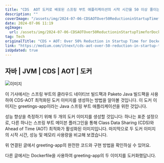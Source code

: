 ```yaml
---
title: "CDS  AOT 도커로 배포된 스프링 부트 애플리케이션의 시작 시간을 50 이상 줄이는 방법"
description: ""
coverImage: "/assets/img/2024-07-06-CDSAOTOver50ReductioninStartupTimeforDockerizedSpringBootApps_0.png"
date: 2024-07-06 11:19
ogImage: 
  url: /assets/img/2024-07-06-CDSAOTOver50ReductioninStartupTimeforDockerizedSpringBootApps_0.png
tag: Tech
originalTitle: "CDS + AOT: Over 50% Reduction in Startup Time for Dockerized Spring Boot Apps"
link: "https://medium.com/itnext/cds-aot-over-50-reduction-in-startup-time-for-dockerized-spring-boot-apps-e417aa68d936"
isUpdated: true
---
```





## 자바 | JVM | CDS | AOT | 도커

![이미지](/assets/img/2024-07-06-CDSAOTOver50ReductioninStartupTimeforDockerizedSpringBootApps_0.png)

이 기사에서는 스프링 부트의 클라우드 네이티브 빌드팩과 Paketo Java 빌드팩을 사용하여 CDS-AOT 최적화된 도커 이미지를 생성하는 방법을 알아볼 것입니다. 이 도커 이미지는 greetings-app이라는 Java 스프링 부트 애플리케이션을 위한 것입니다.

성능 향상을 측정하기 위해 두 개의 도커 이미지를 생성할 것입니다: 하나는 표준 설정으로, 다른 하나는 스프링 부트 메이븐 플러그인을 통해 Class Data Sharing (CDS)와 Ahead of Time (AOT) 최적화가 활성화된 이미지입니다. 마지막으로 두 도커 이미지의 시작 시간, 성능 및 메모리 사용량을 비교해 보겠습니다.

<div class="content-ad"></div>

위 연결된 글에서 greeting-app의 완전한 코드와 구현 방법을 확인하실 수 있어요.

다른 글에서는 Dockerfile을 사용하여 greeting-app의 두 이미지를 도커화했답니다.